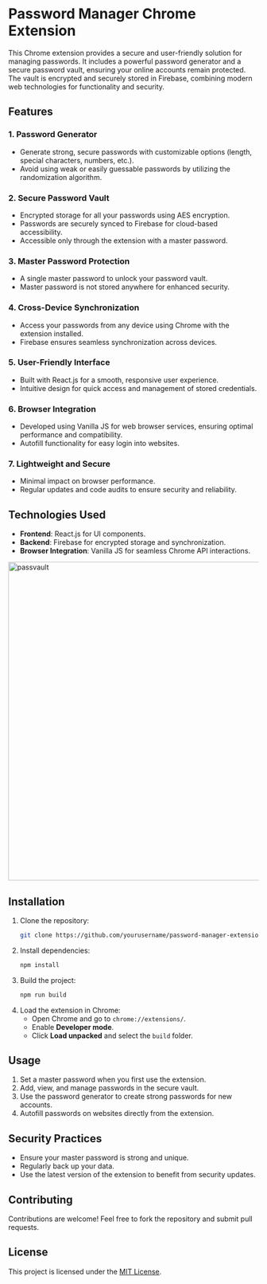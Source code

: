 # Password Manager Chrome Extension

This Chrome extension provides a secure and user-friendly solution for managing passwords. It includes a powerful password generator and a secure password vault, ensuring your online accounts remain protected. The vault is encrypted and securely stored in Firebase, combining modern web technologies for functionality and security.

## Features

### 1. **Password Generator**
- Generate strong, secure passwords with customizable options (length, special characters, numbers, etc.).
- Avoid using weak or easily guessable passwords by utilizing the randomization algorithm.

### 2. **Secure Password Vault**
- Encrypted storage for all your passwords using AES encryption.
- Passwords are securely synced to Firebase for cloud-based accessibility.
- Accessible only through the extension with a master password.

### 3. **Master Password Protection**
- A single master password to unlock your password vault.
- Master password is not stored anywhere for enhanced security.

### 4. **Cross-Device Synchronization**
- Access your passwords from any device using Chrome with the extension installed.
- Firebase ensures seamless synchronization across devices.

### 5. **User-Friendly Interface**
- Built with React.js for a smooth, responsive user experience.
- Intuitive design for quick access and management of stored credentials.

### 6. **Browser Integration**
- Developed using Vanilla JS for web browser services, ensuring optimal performance and compatibility.
- Autofill functionality for easy login into websites.

### 7. **Lightweight and Secure**
- Minimal impact on browser performance.
- Regular updates and code audits to ensure security and reliability.

## Technologies Used
- **Frontend**: React.js for UI components.
- **Backend**: Firebase for encrypted storage and synchronization.
- **Browser Integration**: Vanilla JS for seamless Chrome API interactions.

<img width="640" alt="passvault" src="https://github.com/user-attachments/assets/6aeea496-ebbd-4446-bd21-4fdc09f01e81" />


## Installation
1. Clone the repository:
   ```bash
   git clone https://github.com/yourusername/password-manager-extension.git
   ```
2. Install dependencies:
   ```bash
   npm install
   ```
3. Build the project:
   ```bash
   npm run build
   ```
4. Load the extension in Chrome:
   - Open Chrome and go to `chrome://extensions/`.
   - Enable **Developer mode**.
   - Click **Load unpacked** and select the `build` folder.

## Usage
1. Set a master password when you first use the extension.
2. Add, view, and manage passwords in the secure vault.
3. Use the password generator to create strong passwords for new accounts.
4. Autofill passwords on websites directly from the extension.

## Security Practices
- Ensure your master password is strong and unique.
- Regularly back up your data.
- Use the latest version of the extension to benefit from security updates.

## Contributing
Contributions are welcome! Feel free to fork the repository and submit pull requests.

## License
This project is licensed under the [MIT License](LICENSE).
